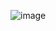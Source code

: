 ![image](https://github.com/Chazzvdh/TaskForge/assets/114153884/e7904377-8fd3-4079-9846-baf1f02c1236)
